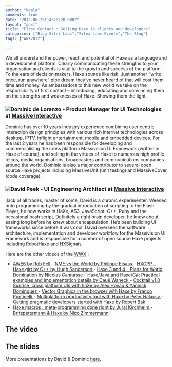 ```yaml
---
author: "koala"
comments: true
date: "2012-06-25T14:20:28.000Z"
layout: "post"
title: "First Contact : Selling Haxe to clients and developers"
categories: ["Blog Silex Labs","Silex Labs Events","The Blog"]
tags: ["WWX2012"]

---
```

We all understand the power, reach and potential of Haxe as a language and a development platform. Clearly communicating these strengths to your organisation and clients is vital to the growth and success of the platform. To the ears of decision makers, Haxe sounds like risk. Just another “write once, run anywhere” pipe dream they’ve never heard of that will cost them time and money. As ambassadors to this new world we take on the responsibility of first contact – introducing, educating and convincing them on the strengths and weaknesses of Haxe. Showing them the light.


### [![](https://www.silexlabs.org/wp-content/uploads/2012/04/dominic-de-lorenzo1.jpg)](https://www.silexlabs.org/?attachment_id=132172)Dominic de Lorenzo - Product Manager for UI Technologies at [Massive Interactive](http://massiveinteractive.com/)


Dominic has over 10 years industry experience combining user centric interaction design principles with various rich internet technologies across desktop, IPTV, inflight entertainment, mobile and embedded devices. For the last 2 years he has been responsible for developing and commercialising the cross platform Massivision UI Framework (written in Haxe of course), and selling in the virtues of Haxe to numerous high profile telcos, media organisations, broadcasters and communications companies around the world. Dominic is also a major contributor to several open source Haxe projects including MassiveUnit (unit testing) and MassiveCover (code coverage).


### [![](https://www.silexlabs.org/wp-content/uploads/2012/04/david-peek1.jpg)](https://www.silexlabs.org/?attachment_id=132173)David Peek - UI Engineering Architect at [Massive Interactive](http://massiveinteractive.com/)


Jack of all trades, master of some, David is a chronic experimenter. Weened onto programming by the gradual introduction of scripting to the Flash Player, he now works in HaXe, AS3, JavaScript, C++, Ruby and the occasional bash script. Definitely a right brain developer, he knew about easing long before he knew about encapsulation. He’s been building UI frameworks since before it was cool. David oversees the software architecture, implementation and developer workflow for the Massivision UI Framework and is responsible for a number of open source Haxe projects including RobotHaxe and HXSignals.

Here are the other videos of the [WWX](http://wwx.haxe.org/) :
- [AWE6 by Rob Fell
](https://www.silexlabs.org/132111/the-blog/may-the-force-be-with-you-making-a-game-with-awe6/)- [NME vs the World by Philippe Elsass
](https://www.silexlabs.org/133359/the-blog/haxe-nme-vs-the-world/)- [HXCPP – Haxe girt by C++ by Hugh Sanderson
](https://www.silexlabs.org/133591/the-blog/hxcpp-%E2%80%93-haxe-girt-by-c/)- [Haxe 3 and 4 – Plans for World Domination by Nicolas Cannasse
](https://www.silexlabs.org/133720/the-blog/haxe-3-and-4-%E2%80%93-plans-for-world-domination/)- [Haxe/Java and Haxe/C#: Practical examples and implementation details by Cauê Waneck](https://www.silexlabs.org/133823/the-blog/haxejava-and-haxec-practical-examples-and-implementation-details/)[
](https://www.silexlabs.org/133720/the-blog/haxe-3-and-4-%E2%80%93-plans-for-world-domination/)- [Cocktail v1.0 Sunrise, cross platform UIs with haXe by Alex Hoyau & Yannick Dominguez](https://www.silexlabs.org/133902/the-blog/cocktail-v1-0-sunrise-cross-platform-uis-with-haxe/)[
](https://www.silexlabs.org/133902/the-blog/cocktail-v1-0-sunrise-cross-platform-uis-with-haxe/)- [Vector Graphics in the browser with Haxe by Franco Ponticelli
](https://www.silexlabs.org/134056/the-blog/vector-graphics-in-the-browser-with-haxe/#more-134056)- [Multiplatform productivity tool with Haxe by Peter Halacsy](https://www.silexlabs.org/135169/the-blog/multiplatform-productivity-tool-with-haxe/)[
](https://www.silexlabs.org/134056/the-blog/vector-graphics-in-the-browser-with-haxe/#more-134056)- [Getting pragmatic developers started with Haxe by Robert Bak](https://www.silexlabs.org/135257/the-blog/getting-pragmatic-developers-started-with-haxe/)
- [Haxe macros : meta-programming done right by Juraj Kirchheim](https://www.silexlabs.org/135331/the-blog/haxe-macros-meta-programming-done-right/)[
](https://www.silexlabs.org/134056/the-blog/vector-graphics-in-the-browser-with-haxe/#more-134056)- [Britzpetermann & Haxe by Nico Zimmermann](https://www.silexlabs.org/135480/the-blog/britzpetermann-haxe-6/)[
](https://www.silexlabs.org/134056/the-blog/vector-graphics-in-the-browser-with-haxe/#more-134056)


## The video





## The slides




More presentations by David & Dominic [here](http://ui.massive.com.au/talks/).


